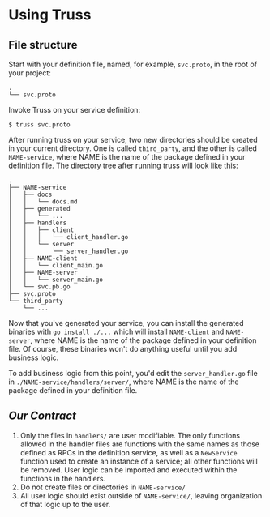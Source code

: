 # Using Truss

## File structure

Start with your definition file, named, for example, `svc.proto`, in the
root of your project:

```
.
└── svc.proto
```

Invoke Truss on your service definition:
```
$ truss svc.proto
```

After running truss on your service, two new directories should be created in
your current directory. One is called `third_party`, and the other is called
`NAME-service`, where NAME is the name of the package defined in your
definition file. The directory tree after running truss will look like this:

```
.
├── NAME-service
│   ├── docs
│   │   └── docs.md
│   ├── generated
│   │   └── ...
│   ├── handlers
│   │   ├── client
│   │   │   └── client_handler.go
│   │   └── server
│   │       └── server_handler.go
│   ├── NAME-client
│   │   └── client_main.go
│   ├── NAME-server
│   │   └── server_main.go
│   └── svc.pb.go
├── svc.proto
└── third_party
    └── ...
```

Now that you've generated your service, you can install the generated binaries
with `go install ./...` which will install `NAME-client` and `NAME-server`,
where NAME is the name of the package defined in your definition file. Of
course, these binaries won't do anything useful until you add business logic.

To add business logic from this point, you'd edit the `server_handler.go` file
in `./NAME-service/handlers/server/`, where NAME is the name of the package
defined in your definition file.

## *Our Contract*

1. Only the files in `handlers/` are user modifiable. The only functions
   allowed in the handler files are functions with the same names as those
   defined as RPCs in the definition service, as well as a `NewService`
   function used to create an instance of a service; all other functions will
   be removed. User logic can be imported and executed within the functions in
   the handlers.
2. Do not create files or directories in `NAME-service/`
3. All user logic should exist outside of `NAME-service/`, leaving organization
   of that logic up to the user.
